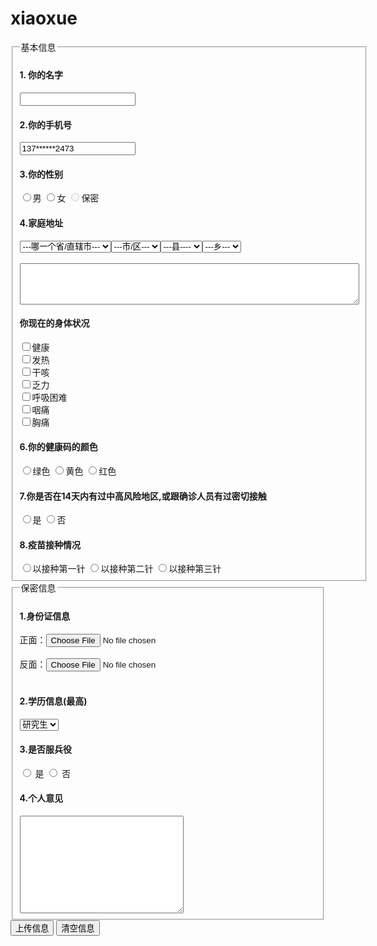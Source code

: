 # xiaoxue
<!DOCTYPE html>
<html lang="en">
<head>
    <meta charset="UTF-8">
    <meta http-equiv="X-UA-Compatible" content="IE=edge">
    <meta name="viewport" content="width=device-width, initial-scale=1.0">
    <title>表单</title>
</head>
<body>
    <form action="https://raink.net/api/html/save"  target="_self">
        <fieldset>
            <legend>基本信息</legend>
            <h4>1. 你的名字</h4>
            <input type="text">
            <h4>2.你的手机号</h4>
            <input type="text" value="137******2473" readonly>
            <h4>3.你的性别</h4>
            <input type="radio" name="gender" >男
            <input type="radio" name="gender" >女
            <input type="radio" name="gender"  disabled>保密
            <h4>4.家庭地址</h4>
            <select name="" id="">
                <option value="">---哪一个省/直辖市---</option>
            </select><select name="" id="">
                <option value="">---市/区---</option>
            </select><select name="" id="">
                <option value="">---县----</option>
            </select><select name="" id="">
                <option value="">---乡---</option>
            </select>
            <br>
            <br>
            <textarea name="" id="" cols="65" rows="4"></textarea>
            <h4>你现在的身体状况</h4>
            <input type="checkbox">健康
            <br>
            <input type="checkbox">发热
            <br>
            <input type="checkbox">干咳
            <br>
            <input type="checkbox">乏力
            <br>
            <input type="checkbox">呼吸困难
            <br>
            <input type="checkbox">咽痛
            <br>
            <input type="checkbox">胸痛
            <br>
            <h4>6.你的健康码的颜色</h4>
            <input type="radio" name="color" >绿色
            <input type="radio" name="color" >黄色
            <input type="radio" name="color" >红色
            <h4>7.你是否在14天内有过中高风险地区,或跟确诊人员有过密切接触</h4>
            <input type="radio" name="color" >是
            <input type="radio" name="color" >否
            <h4>8.疫苗接种情况</h4>
            <input type="radio" name="vaccines" >以接种第一针
            <input type="radio" name="vaccines" >以接种第二针
            <input type="radio" name="vaccines" >以接种第三针
        </fieldset>
        <fieldset>
            <legend>保密信息</legend>
            <h4>1.身份证信息</h4>
            正面：<input type="file">
            <br>
            <br>
            反面：<input type="file">
            <br>
            <br>
            <h4>2.学历信息(最高)</h4>
            <select name="" id="">
                <option value="">研究生</option>
                <option value="">本科</option>
                <option value="">大专</option>
                <option value="">高中</option>
                <option value="">其他</option>
            </select>
            <h4>3.是否服兵役</h4>
            <input type="radio" name="ismilitary"  id="yes">
            <label for="yes">是</label>
            <input type="radio" name="ismilitary"  id="no">
            <label for="no">否</label>
            <h4>4.个人意见</h4>
            <textarea name="" id="" cols="30" rows="10"></textarea>
        </fieldset>
        <input type="submit" value="上传信息">
        <input type="reset" value="清空信息">
    </form>
    
</body>
</html>
